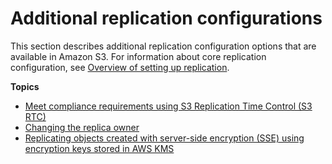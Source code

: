 # Additional replication configurations<a name="replication-additional-configs"></a>

This section describes additional replication configuration options that are available in Amazon S3\. For information about core replication configuration, see [Overview of setting up replication](replication-how-setup.md)\.

**Topics**
+ [Meet compliance requirements using S3 Replication Time Control \(S3 RTC\)](replication-time-control.md)
+ [Changing the replica owner](replication-change-owner.md)
+ [Replicating objects created with server\-side encryption \(SSE\) using encryption keys stored in AWS KMS](replication-config-for-kms-objects.md)